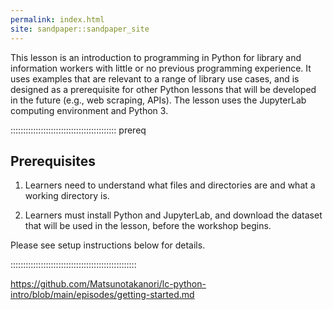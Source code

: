 ```yaml
---
permalink: index.html
site: sandpaper::sandpaper_site
---
```


This lesson is an introduction to programming in Python for library and information workers with little or no previous programming experience. It uses examples that are relevant to a range of library use cases, and is designed as a prerequisite for other Python lessons that will be developed in the future (e.g., web scraping, APIs). The lesson uses the JupyterLab computing environment and Python 3.

::::::::::::::::::::::::::::::::::::::::::  prereq

## Prerequisites

1. Learners need to understand what files and directories are and
  what a working directory is.

2. Learners must install Python and JupyterLab, and download the dataset that will be used in the lesson, before the workshop begins.
  
  Please see setup instructions below for details.
  

::::::::::::::::::::::::::::::::::::::::::::::::::

https://github.com/Matsunotakanori/lc-python-intro/blob/main/episodes/getting-started.md


